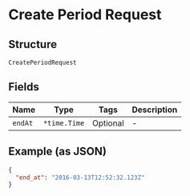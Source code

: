 
# Create Period Request

## Structure

`CreatePeriodRequest`

## Fields

| Name | Type | Tags | Description |
|  --- | --- | --- | --- |
| `endAt` | `*time.Time` | Optional | - |

## Example (as JSON)

```json
{
  "end_at": "2016-03-13T12:52:32.123Z"
}
```

